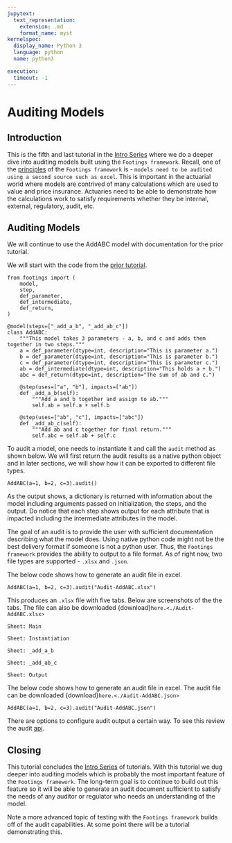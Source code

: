```yaml
---
jupytext:
  text_representation:
    extension: .md
    format_name: myst
kernelspec:
  display_name: Python 3
  language: python
  name: python3

execution:
  timeout: -1
---
```


# Auditing Models
## Introduction

This is the fifth and last tutorial in the [Intro Series](index.md) where we do a deeper dive into auditing models built using the `Footings framework`. Recall, one of the [principles](../../principles.md) of the `Footings framework` is - `models need to be audited using a second source such as excel`. This is important in the actuarial world where models are contrived of many calculations which are used to value and price insurance. Actuaries need to be able to demonstrate how the calculations work to satisfy requirements whether they be internal, external, regulatory, audit, etc.

## Auditing Models

We will continue to use the AddABC model with documentation for the prior tutorial.

We will start with the code from the [prior tutorial](3-documenting-models.md).

```{code-cell} ipython3
from footings import (
    model,
    step,
    def_parameter,
    def_intermediate,
    def_return,
)

@model(steps=["_add_a_b", "_add_ab_c"])
class AddABC:
    """This model takes 3 parameters - a, b, and c and adds them together in two steps."""
    a = def_parameter(dtype=int, description="This is parameter a.")
    b = def_parameter(dtype=int, description="This is parameter b.")
    c = def_parameter(dtype=int, description="This is parameter c.")
    ab = def_intermediate(dtype=int, description="This holds a + b.")
    abc = def_return(dtype=int, description="The sum of ab and c.")

    @step(uses=["a", "b"], impacts=["ab"])
    def _add_a_b(self):
        """Add a and b together and assign to ab."""
        self.ab = self.a + self.b

    @step(uses=["ab", "c"], impacts=["abc"])
    def _add_ab_c(self):
        """Add ab and c together for final return."""
        self.abc = self.ab + self.c
```

To audit a model, one needs to instantiate it and call the `audit` method as shown below. We will first return the audit results as a native python object and in later sections, we will show how it can be exported to different file types.

```{code-cell} ipython3
AddABC(a=1, b=2, c=3).audit()
```

As the output shows, a dictionary is returned with information about the model including arguments passed on initialization, the steps, and the output. Do notice that each step shows output for each attribute that is impacted including the intermediate attributes in the model.

The goal of an audit is to provide the user with sufficient documentation describing what the model does. Using native python code might not be the best delivery format if someone is not a python user. Thus, the `Footings framework` provides the ability to output to a file format. As of right now, two file types are supported - `.xlsx` and `.json`.

The below code shows how to generate an audit file in excel.

```{code-cell} ipython3
AddABC(a=1, b=2, c=3).audit("Audit-AddABC.xlsx")
```

This produces an `.xlsx` file with five tabs. Below are screenshots of the the tabs. The file can also be downloaded {download}`here.<./Audit-AddABC.xlsx>`

```{figure} main.png
Sheet: Main
```

```{figure} instantiation.png
Sheet: Instantiation
```

```{figure} _add_a_b.png
Sheet: _add_a_b
```

```{figure} _add_ab_c.png
Sheet: _add_ab_c
```

```{figure} output.png
Sheet: Output
```

The below code shows how to generate an audit file in excel. The audit file can be downloaded {download}`here.<./Audit-AddABC.json>`

```{code-cell} ipython3
AddABC(a=1, b=2, c=3).audit("Audit-AddABC.json")
```

There are options to configure audit output a certain way. To see this review the audit [api](../../generated/footings.audit.html#module-footings.audit).

## Closing

This tutorial concludes the [Intro Series](index.md) of tutorials. With this tutorial we dug deeper into auditing models which is probably the  most important feature of the `Footings framework`. The long-term goal is to continue to build out this feature so it will be able to generate an audit document sufficient to satisfy the needs of any auditor or regulator who needs an understanding of the model.

Note a more advanced topic of testing with the `Footings framework` builds off of the audit capabilities. At some point there will be a tutorial demonstrating this.
